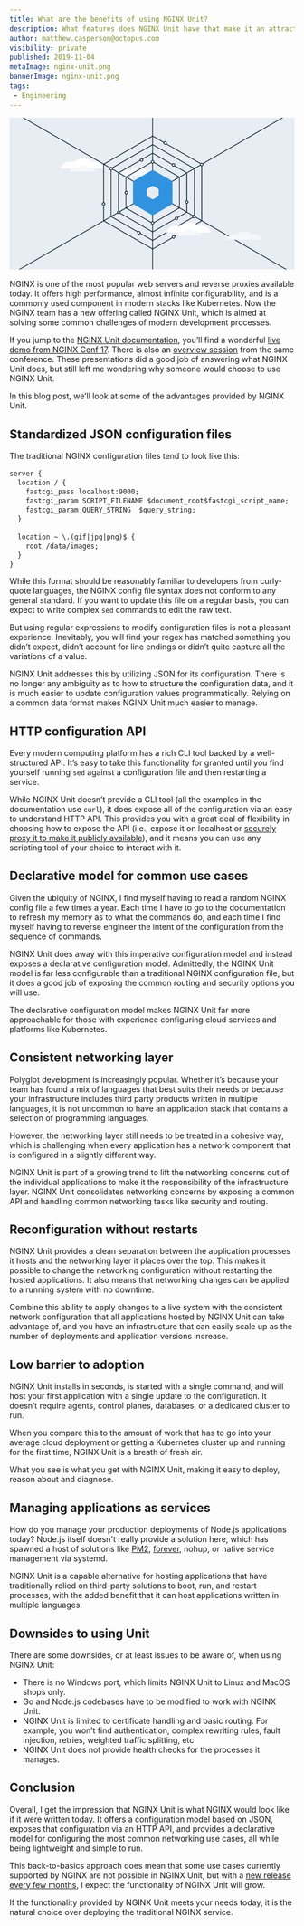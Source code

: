 ```yaml
---
title: What are the benefits of using NGINX Unit?
description: What features does NGINX Unit have that make it an attractive solution for modern deployments?
author: matthew.casperson@octopus.com
visibility: private
published: 2019-11-04
metaImage: nginx-unit.png
bannerImage: nginx-unit.png
tags:
 - Engineering
---
```


![NGINX Unit web server](nginx-unit.png)

NGINX is one of the most popular web servers and reverse proxies available today. It offers high performance, almost infinite configurability, and is a commonly used component in modern stacks like Kubernetes. Now the NGINX team has a new offering called NGINX Unit, which is aimed at solving some common challenges of modern development processes.

If you jump to the [NGINX Unit documentation](https://unit.nginx.org/#about), you’ll find a wonderful [live demo from NGINX Conf 17](https://youtu.be/I4IWEz2lBWU). There is also an [overview session](https://www.youtube.com/watch?v=EU78CIR3CeU) from the same conference. These presentations did a good job of answering what NGINX Unit does, but still left me wondering why someone would choose to use NGINX Unit.

In this blog post, we’ll look at some of the advantages provided by NGINX Unit.

## Standardized JSON configuration files

The traditional NGINX configuration files tend to look like this:

```
server {
  location / {
    fastcgi_pass localhost:9000;
    fastcgi_param SCRIPT_FILENAME $document_root$fastcgi_script_name;
    fastcgi_param QUERY_STRING  $query_string;
  }

  location ~ \.(gif|jpg|png)$ {
    root /data/images;
  }
}
```

While this format should be reasonably familiar to developers from curly-quote languages, the NGINX config file syntax does not conform to any general standard. If you want to update this file on a regular basis, you can expect to write complex `sed` commands to edit the raw text.

But using regular expressions to modify configuration files is not a pleasant experience. Inevitably, you will find your regex has matched something you didn’t expect, didn’t account for line endings or didn’t quite capture all the variations of a value.

NGINX Unit addresses this by utilizing JSON for its configuration. There is no longer any ambiguity as to how to structure the configuration data, and it is much easier to update configuration values programmatically. Relying on a common data format makes NGINX Unit much easier to manage.

## HTTP configuration API

Every modern computing platform has a rich CLI tool backed by a well-structured API. It’s easy to take this functionality for granted until you find yourself running `sed` against a configuration file and then restarting a service.

While NGINX Unit doesn’t provide a CLI tool (all the examples in the documentation use `curl`), it does expose all of the configuration via an easy to understand HTTP API. This provides you with a great deal of flexibility in choosing how to expose the API (i.e., expose it on localhost or [securely proxy it to make it publicly available](https://unit.nginx.org/howto/integration/#securely-proxying-unit-api)), and it means you can use any scripting tool of your choice to interact with it.

## Declarative model for common use cases

Given the ubiquity of NGINX, I find myself having to read a random NGINX config file a few times a year. Each time I have to go to the documentation to refresh my memory as to what the commands do, and each time I find myself having to reverse engineer the intent of the configuration from the sequence of commands.

NGINX Unit does away with this imperative configuration model and instead exposes a declarative configuration model. Admittedly, the NGINX Unit model is far less configurable than a traditional NGINX configuration file, but it does a good job of exposing the common routing and security options you will use.

The declarative configuration model makes NGINX Unit far more approachable for those with experience configuring cloud services and platforms like Kubernetes.

## Consistent networking layer

Polyglot development is increasingly popular. Whether it’s because your team has found a mix of languages that best suits their needs or because your infrastructure includes third party products written in multiple languages, it is not uncommon to have an application stack that contains a selection of programming languages.

However, the networking layer still needs to be treated in a cohesive way, which is challenging when every application has a network component that is configured in a slightly different way.

NGINX Unit is part of a growing trend to lift the networking concerns out of the individual applications to make it the responsibility of the infrastructure layer. NGINX Unit consolidates networking concerns by exposing a common API and handling common networking tasks like security and routing.

## Reconfiguration without restarts

NGINX Unit provides a clean separation between the application processes it hosts and the networking layer it places over the top. This makes it possible to change the networking configuration without restarting the hosted applications. It also means that networking changes can be applied to a running system with no downtime.

Combine this ability to apply changes to a live system with the consistent network configuration that all applications hosted by NGINX Unit can take advantage of, and you have an infrastructure that can easily scale up as the number of deployments and application versions increase.

## Low barrier to adoption

NGINX Unit installs in seconds, is started with a single command, and will host your first application with a single update to the configuration. It doesn’t require agents, control planes, databases, or a dedicated cluster to run.

When you compare this to the amount of work that has to go into your average cloud deployment or getting a Kubernetes cluster up and running for the first time, NGINX Unit is a breath of fresh air.

What you see is what you get with NGINX Unit, making it easy to deploy, reason about and diagnose.

## Managing applications as services

How do you manage your production deployments of Node.js applications today? Node.js itself doesn't really provide a solution here, which has spawned a host of solutions like [PM2](https://pm2.keymetrics.io/), [forever](https://www.npmjs.com/package/forever), nohup, or native service management via systemd.

NGINX Unit is a capable alternative for hosting applications that have traditionally relied on third-party solutions to boot, run, and restart processes, with the added benefit that it can host applications written in multiple languages.

## Downsides to using Unit

There are some downsides, or at least issues to be aware of, when using NGINX Unit:

* There is no Windows port, which limits NGINX Unit to Linux and MacOS shops only.
* Go and Node.js codebases have to be modified to work with NGINX Unit.
* NGINX Unit is limited to certificate handling and basic routing. For example, you won’t find authentication, complex rewriting rules, fault injection, retries, weighted traffic splitting, etc.
* NGINX Unit does not provide health checks for the processes it manages.

## Conclusion

Overall, I get the impression that NGINX Unit is what NGINX would look like if it were written today. It offers a configuration model based on JSON, exposes that configuration via an HTTP API, and provides a declarative model for configuring the most common networking use cases, all while being lightweight and simple to run.

This back-to-basics approach does mean that some use cases currently supported by NGINX are not possible in NGINX Unit, but with a [new release every few months](https://unit.nginx.org/CHANGES.txt), I expect the functionality of NGINX Unit will grow.

If the functionality provided by NGINX Unit meets your needs today, it is the natural choice over deploying the traditional NGINX service.
